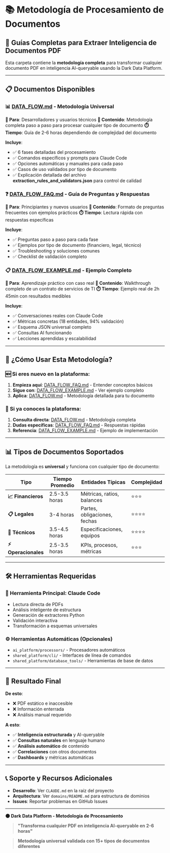 # 📚 Metodología de Procesamiento de Documentos

## 🎯 Guías Completas para Extraer Inteligencia de Documentos PDF

Esta carpeta contiene la **metodología completa** para transformar cualquier documento PDF en inteligencia AI-queryable usando la Dark Data Platform.

---

## 📋 **Documentos Disponibles**

### 📊 **[DATA_FLOW.md](DATA_FLOW.md)** - Metodología Universal
**🎯 Para**: Desarrolladores y usuarios técnicos
**📝 Contenido**: Metodología completa paso a paso para procesar cualquier tipo de documento
**⏱️ Tiempo**: Guía de 2-6 horas dependiendo de complejidad del documento

**Incluye**:
- ✅ 6 fases detalladas del procesamiento
- ✅ Comandos específicos y prompts para Claude Code
- ✅ Opciones automáticas y manuales para cada paso
- ✅ Casos de uso validados por tipo de documento
- ✅ Explicación detallada del archivo **extraction_rules_and_validators.json** para control de calidad

### ❓ **[DATA_FLOW_FAQ.md](DATA_FLOW_FAQ.md)** - Guía de Preguntas y Respuestas
**🎯 Para**: Principiantes y nuevos usuarios
**📝 Contenido**: Formato de preguntas frecuentes con ejemplos prácticos
**⏱️ Tiempo**: Lectura rápida con respuestas específicas

**Incluye**:
- ✅ Preguntas paso a paso para cada fase
- ✅ Ejemplos por tipo de documento (financiero, legal, técnico)
- ✅ Troubleshooting y soluciones comunes
- ✅ Checklist de validación completo

### 📋 **[DATA_FLOW_EXAMPLE.md](DATA_FLOW_EXAMPLE.md)** - Ejemplo Completo
**🎯 Para**: Aprendizaje práctico con caso real
**📝 Contenido**: Walkthrough completo de un contrato de servicios de TI
**⏱️ Tiempo**: Ejemplo real de 2h 45min con resultados medibles

**Incluye**:
- ✅ Conversaciones reales con Claude Code
- ✅ Métricas concretas (18 entidades, 94% validación)
- ✅ Esquema JSON universal completo
- ✅ Consultas AI funcionando
- ✅ Lecciones aprendidas y escalabilidad

---

## 🚀 **¿Cómo Usar Esta Metodología?**

### **🆕 Si eres nuevo en la plataforma:**
1. **Empieza aquí**: [DATA_FLOW_FAQ.md](DATA_FLOW_FAQ.md) - Entender conceptos básicos
2. **Sigue con**: [DATA_FLOW_EXAMPLE.md](DATA_FLOW_EXAMPLE.md) - Ver ejemplo completo
3. **Aplica**: [DATA_FLOW.md](DATA_FLOW.md) - Metodología detallada para tu documento

### **🔧 Si ya conoces la plataforma:**
1. **Consulta directa**: [DATA_FLOW.md](DATA_FLOW.md) - Metodología completa
2. **Dudas específicas**: [DATA_FLOW_FAQ.md](DATA_FLOW_FAQ.md) - Respuestas rápidas
3. **Referencia**: [DATA_FLOW_EXAMPLE.md](DATA_FLOW_EXAMPLE.md) - Ejemplo de implementación

---

## 📊 **Tipos de Documentos Soportados**

La metodología es **universal** y funciona con cualquier tipo de documento:

| Tipo | Tiempo Promedio | Entidades Típicas | Complejidad |
|------|-----------------|-------------------|-------------|
| **📈 Financieros** | 2.5-3.5 horas | Métricas, ratios, balances | ⭐⭐⭐ |
| **📋 Legales** | 3-4 horas | Partes, obligaciones, fechas | ⭐⭐⭐⭐ |
| **🔧 Técnicos** | 3.5-4.5 horas | Especificaciones, equipos | ⭐⭐⭐⭐ |
| **⚡ Operacionales** | 2.5-3.5 horas | KPIs, procesos, métricas | ⭐⭐⭐ |

---

## 🛠️ **Herramientas Requeridas**

### **🤖 Herramienta Principal: Claude Code**
- Lectura directa de PDFs
- Análisis inteligente de estructura
- Generación de extractores Python
- Validación interactiva
- Transformación a esquemas universales

### **⚙️ Herramientas Automáticas (Opcionales)**
- `ai_platform/processors/` - Procesadores automáticos
- `shared_platform/cli/` - Interfaces de línea de comandos
- `shared_platform/database_tools/` - Herramientas de base de datos

---

## 🎯 **Resultado Final**

**De esto**:
- ❌ PDF estático e inaccesible
- ❌ Información enterrada
- ❌ Análisis manual requerido

**A esto**:
- ✅ **Inteligencia estructurada** y AI-queryable
- ✅ **Consultas naturales** en lenguaje humano
- ✅ **Análisis automático** de contenido
- ✅ **Correlaciones** con otros documentos
- ✅ **Dashboards** y métricas automáticas

---

## 📞 **Soporte y Recursos Adicionales**

- **Desarrollo**: Ver `CLAUDE.md` en la raíz del proyecto
- **Arquitectura**: Ver `domains/README.md` para estructura de dominios
- **Issues**: Reportar problemas en GitHub Issues

---

**🌑 Dark Data Platform - Metodología de Procesamiento**

> **"Transforma cualquier PDF en inteligencia AI-queryable en 2-6 horas"**

> **Metodología universal validada con 15+ tipos de documentos diferentes**